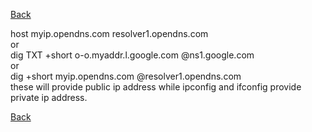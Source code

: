 [Back](..)

host myip.opendns.com resolver1.opendns.com\
or\
dig TXT +short o-o.myaddr.l.google.com @ns1.google.com\
or\
dig +short myip.opendns.com @resolver1.opendns.com\
these will provide public ip address while ipconfig and ifconfig provide private ip address.

[Back](..)